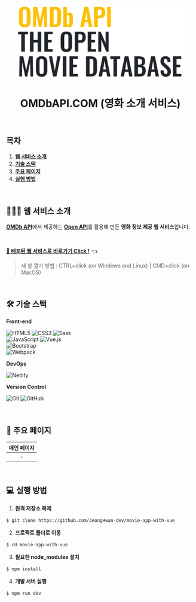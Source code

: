 <div align="center">
  <br />
  <img src="./readme_assets/omdb_title.png" alt="OMDb.com" height="200px" />
  <br />
  <h1>OMDbAPI.COM (영화 소개 서비스)</h1>
  <br />
</div>

## 목차

1. [**웹 서비스 소개**](#1)
2. [**기술 스택**](#2)
3. [**주요 페이지**](#3)
4. [**실행 방법**](#4)

<br />

<div id='1'></div>

## 💁🏻‍♂ 웹 서비스 소개

[**OMDb API**](http://www.omdbapi.com/)에서 제공하는 [**Open API**](http://www.omdbapi.com/)를 활용해 만든 **영화 정보 제공 웹 서비스**입니다.

<br />

[**🔗 배포된 웹 서비스로 바로가기 Click !**](https://adoring-varahamihira-59ab90.netlify.app/#/) 👈

> 새 창 열기 방법 : CTRL+click (on Windows and Linux) | CMD+click (on MacOS)

<br />

<div id='2'></div>

## 🛠 기술 스택

**Front-end**

  ![HTML5](https://img.shields.io/badge/-HTML5-E34F26?&style=flat-square&logo=html5&logoColor=white) ![CSS3](https://img.shields.io/badge/-CSS3-1572B6?&style=flat-square&logo=css3&logoColor=white) ![Sass](https://img.shields.io/badge/-Sass-CC6699?&style=flat-square&logo=sass&logoColor=white)   
  ![JavaScript](https://img.shields.io/badge/-JavaScript-F7DF1E?&style=flat-square&logo=javascript&logoColor=white)
  ![Vue.js](https://img.shields.io/badge/-Vue_js-4FC08D?&style=flat-square&logo=Vue.js&logoColor=white)  
  ![Bootstrap](https://img.shields.io/badge/-Bootstrap-7952B3?&style=flat-square&logo=bootstrap&logoColor=white)   
  ![Webpack](https://img.shields.io/badge/-Webpack-8DD6F9?&style=flat-square&logo=webpack&logoColor=white)    

**DevOps**

  ![Netlify](https://img.shields.io/badge/-Netlify-00C7B7?&style=flat-square&logo=netlify&logoColor=white)

**Version Control**

  ![Git](https://img.shields.io/badge/-Git-F05032?&style=flat-square&logo=git&logoColor=white) ![GitHub](https://img.shields.io/badge/-GitHub-181717?&style=flat-square&logo=github&logoColor=white)

<br />

<div id='3'></div>

## 📄 주요 페이지

| 메인 페이지 |
| :---------: |
|      -      |

<br />

<div id='4'></div>

## 💻 실행 방법

1. **원격 저장소 복제**

```bash
$ git clone https://github.com/JeongHwan-dev/movie-app-with-vue
```

2. **프로젝트 폴더로 이동**

```bash
$ cd movie-app-with-vue
```

3. **필요한 node_modules 설치**

```bash
$ npm install
```

4. **개발 서버 실행**

```bash
$ npm run dev
```

